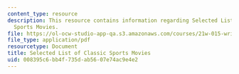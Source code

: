 ```yaml
---
content_type: resource
description: This resource contains information regarding Selected List of Classic
  Sports Movies.
file: https://ol-ocw-studio-app-qa.s3.amazonaws.com/courses/21w-015-writing-and-rhetoric-writing-about-sports-fall-2013/008395c6bb4f735dab5607e74ac9e4e2_MIT21W_015F13_Sportmovies.pdf
file_type: application/pdf
resourcetype: Document
title: Selected List of Classic Sports Movies
uid: 008395c6-bb4f-735d-ab56-07e74ac9e4e2
---
```

